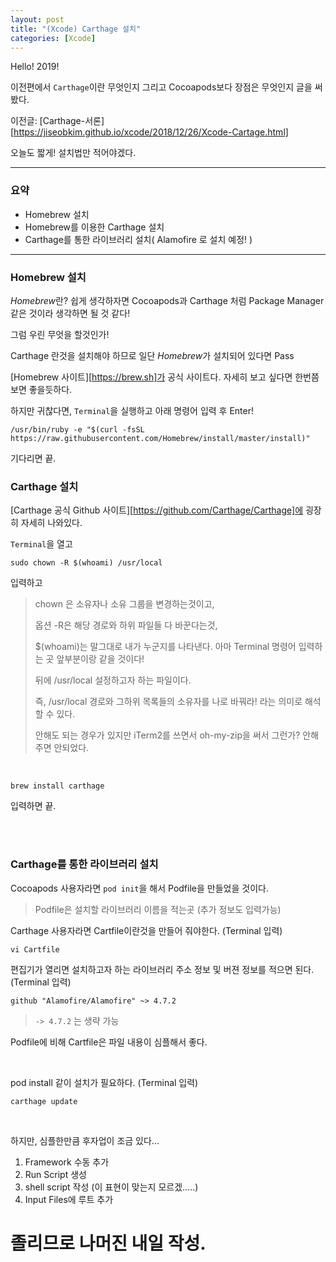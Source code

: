 ```yaml
---
layout: post                       
title: "(Xcode) Carthage 설치"
categories: [Xcode]
---
```




Hello! 2019!

이전편에서 `Carthage`이란 무엇인지 그리고 Cocoapods보다 장점은 무엇인지 글을 써봤다.

이전글: [Carthage-서론][https://jiseobkim.github.io/xcode/2018/12/26/Xcode-Cartage.html]

오늘도 짧게! 설치법만 적어야겠다.

---



### 요약

- Homebrew 설치
- Homebrew를 이용한 Carthage 설치
- Carthage를 통한 라이브러리 설치( Alamofire 로 설치 예정! )



---



### Homebrew 설치

*Homebrew*란? 쉽게 생각하자면 Cocoapods과 Carthage 처럼 Package Manager 같은 것이라 생각하면 될 것 같다!

그럼 우린 무엇을 할것인가!

Carthage 란것을 설치해야 하므로 일단 *Homebrew*가 설치되어 있다면 Pass

[Homebrew 사이트][https://brew.sh]가 공식 사이트다. 자세히 보고 싶다면 한번쯤 보면 좋을듯하다.

하지만 귀찮다면, `Terminal`을 실행하고  아래 명령어 입력 후 Enter!

```
/usr/bin/ruby -e "$(curl -fsSL https://raw.githubusercontent.com/Homebrew/install/master/install)"
```

기다리면 끝.



### Carthage 설치

[Carthage 공식 Github 사이트][https://github.com/Carthage/Carthage]에 굉장히 자세히 나와있다.

`Terminal`을 열고

```
sudo chown -R $(whoami) /usr/local
```

입력하고

> chown 은 소유자나 소유 그룹을 변경하는것이고, 
>
> 옵션 -R은 해당 경로와 하위 파일들 다 바꾼다는것,
>
> $(whoami)는 말그대로 내가 누군지를 나타낸다. 아마 Terminal 명령어 입력하는 곳 앞부분이랑 같을 것이다!
>
> 뒤에 /usr/local 설정하고자 하는 파일이다.
>
> 즉, /usr/local 경로와 그하위 목록들의 소유자를 나로 바꿔라! 라는 의미로 해석할 수 있다.
>
> 안해도 되는 경우가 있지만 iTerm2를 쓰면서 oh-my-zip을 써서 그런가? 안해주면 안되었다.

<br>

```
brew install carthage
```

입력하면 끝.



<br>

<br>

### Carthage를 통한 라이브러리 설치

Cocoapods 사용자라면 `pod init`을 해서 Podfile을 만들었을 것이다. 

> Podfile은 설치할 라이브러리 이름을 적는곳 (추가 정보도 입력가능)

Carthage 사용자라면 Cartfile이란것을 만들어 줘야한다. (Terminal 입력)

```
vi Cartfile
```

편집기가 열리면 설치하고자 하는 라이브러리 주소 정보 및 버젼 정보를 적으면 된다. (Terminal 입력)

```
github "Alamofire/Alamofire" ~> 4.7.2
```

> `-> 4.7.2` 는 생략 가능

Podfile에 비해 Cartfile은 파일 내용이 심플해서 좋다.



<br>

pod install 같이 설치가 필요하다. (Terminal 입력)

```
carthage update
```

<br>

하지만, 심플한만큼 후자업이 조금 있다...



1. Framework 수동 추가
2. Run Script 생성
3. shell script 작성 (이 표현이 맞는지 모르겠.....)
4. Input Files에 루트 추가





# 졸리므로 나머진 내일 작성.





